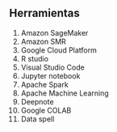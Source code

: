 ## Herramientas
1. Amazon SageMaker
2. Amazon SMR
3. Google Cloud Platform
4. R studio
5. Visual Studio Code
6. Jupyter notebook
7. Apache Spark
8. Apache Machine Learning
9. Deepnote
10. Google COLAB
11. Data spell